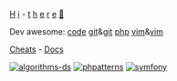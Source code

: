 [H](https://www.hackerrank.com)
[i](https://www.vimgolf.com) -
[t](https://www.code.golf)
[h](https://www.geeksforgeeks.org/fundamentals-of-algorithms)
[e](https://phptherightway.com/)
[r](https://www.root-me.org)
[e](https://blog.cleancoder.com/) 
[👋](https://symfony.com)  
  
Dev awesome: 
[code](https://github.com/viatsko/awesome-vscode)
[git](https://github.com/dictcp/awesome-git)&[git](https://project-awesome.org/stevemao/awesome-git-addons)
[php](https://github.com/ziadoz/awesome-php)
[vim](https://github.com/akrawchyk/awesome-vim)&[vim](https://vimawesome.com/)

[Cheats](https://github.com/cylmat/cheats) - [Docs](https://github.com/cylmat/docs)

[![algorithms-ds](https://github.com/cylmat/algorithms-ds/actions/workflows/main.yml/badge.svg)](https://github.com/cylmat/algorithms-ds) [![phpatterns](https://github.com/cylmat/phpatterns/actions/workflows/master.yml/badge.svg)](https://github.com/cylmat/phpatterns) [![symfony](https://github.com/cylmat/symplay/actions/workflows/main.yml/badge.svg)](https://github.com/cylmat/symplay)

<!--
**cylmat/cylmat** is a ✨ _special_ ✨ repository because its `README.md` (this file) appears on your GitHub profile.

@todo list:
- Tailogs 80%
- Fluent (GdImage, Curly, Array...)
- htYAml
+ Symplay: Youtube streaming like

Nice:
- lucleroy/php-regex

Project samples:
- own language (token) and protocol
- let's encrypt, openio.io, min.io, openswift, openstack, traefik, messageoriented middleware 

- news pages, fdj loto, gmail, zeromq, Changelog from git, Votefg, Facebook, Bred, Bourse, Excel, Google, Itunes
- File explorer, bit.ly (short url), redmine, Résa cours tennis , Vente aux enchères, Whatsapp, Wikipedia, Gestion contrat edf, réseau neuronale
- Reverse proxy, Reverse cache, Server async, Key-value provider memory, evernote-like, noeud réplicables (type Elasic) rsync child process

Here are some ideas to get you started:

- 🔭 I’m currently working on ...
- 🌱 I’m currently learning ...
- 👯 I’m looking to collaborate on ...
- 🤔 I’m looking for help with ...
- 💬 Ask me about ...
- 📫 How to reach me: ...
- 😄 Pronouns: ...
- ⚡ Fun fact: ...
-->
